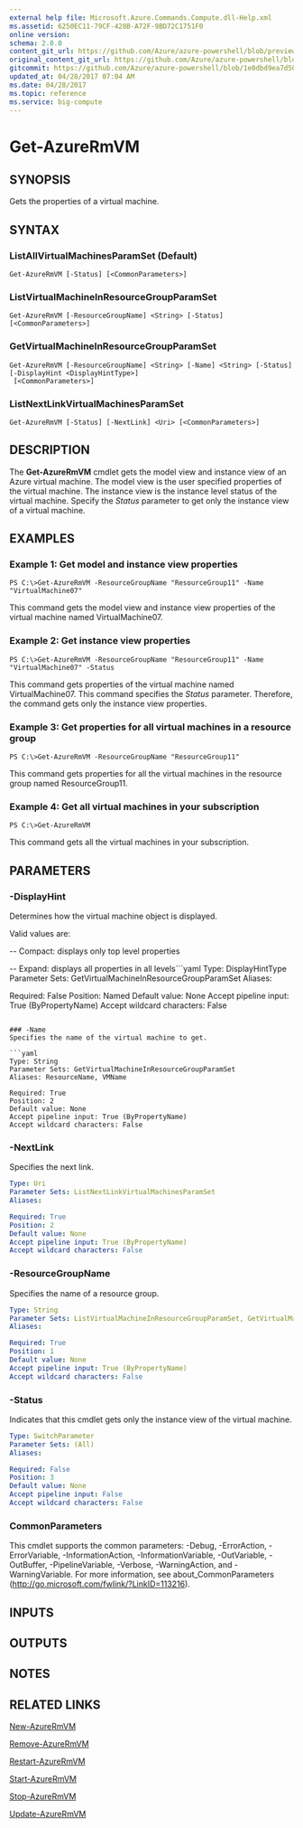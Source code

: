 ```yaml
---
external help file: Microsoft.Azure.Commands.Compute.dll-Help.xml
ms.assetid: 6250EC11-79CF-428B-A72F-9BD72C1751F0
online version:
schema: 2.0.0
content_git_url: https://github.com/Azure/azure-powershell/blob/preview/src/ResourceManager/Compute/Commands.Compute/help/Get-AzureRmVM.md
original_content_git_url: https://github.com/Azure/azure-powershell/blob/preview/src/ResourceManager/Compute/Commands.Compute/help/Get-AzureRmVM.md
gitcommit: https://github.com/Azure/azure-powershell/blob/1e0dbd9ea7d5072fb8029e35f1a03f4023d1f52b
updated_at: 04/28/2017 07:04 AM
ms.date: 04/28/2017
ms.topic: reference
ms.service: big-compute
---
```


# Get-AzureRmVM

## SYNOPSIS
Gets the properties of a virtual machine.

## SYNTAX

### ListAllVirtualMachinesParamSet (Default)
```
Get-AzureRmVM [-Status] [<CommonParameters>]
```

### ListVirtualMachineInResourceGroupParamSet
```
Get-AzureRmVM [-ResourceGroupName] <String> [-Status] [<CommonParameters>]
```

### GetVirtualMachineInResourceGroupParamSet
```
Get-AzureRmVM [-ResourceGroupName] <String> [-Name] <String> [-Status] [-DisplayHint <DisplayHintType>]
 [<CommonParameters>]
```

### ListNextLinkVirtualMachinesParamSet
```
Get-AzureRmVM [-Status] [-NextLink] <Uri> [<CommonParameters>]
```

## DESCRIPTION
The **Get-AzureRmVM** cmdlet gets the model view and instance view of an Azure virtual machine.
The model view is the user specified properties of the virtual machine.
The instance view is the instance level status of the virtual machine.
Specify the *Status* parameter to get only the instance view of a virtual machine.

## EXAMPLES

### Example 1: Get model and instance view properties
```
PS C:\>Get-AzureRmVM -ResourceGroupName "ResourceGroup11" -Name "VirtualMachine07"
```

This command gets the model view and instance view properties of the virtual machine named VirtualMachine07.

### Example 2: Get instance view properties
```
PS C:\>Get-AzureRmVM -ResourceGroupName "ResourceGroup11" -Name "VirtualMachine07" -Status
```

This command gets properties of the virtual machine named VirtualMachine07.
This command specifies the *Status* parameter.
Therefore, the command gets only the instance view properties.

### Example 3: Get properties for all virtual machines in a resource group
```
PS C:\>Get-AzureRmVM -ResourceGroupName "ResourceGroup11"
```

This command gets properties for all the virtual machines in the resource group named ResourceGroup11.

### Example 4: Get all virtual machines in your subscription
```
PS C:\>Get-AzureRmVM
```

This command gets all the virtual machines in your subscription.

## PARAMETERS

### -DisplayHint
Determines how the virtual machine object is displayed.

Valid values are:

-- Compact: displays only top level properties

-- Expand: displays all properties in all levels```yaml
Type: DisplayHintType
Parameter Sets: GetVirtualMachineInResourceGroupParamSet
Aliases: 

Required: False
Position: Named
Default value: None
Accept pipeline input: True (ByPropertyName)
Accept wildcard characters: False
```

### -Name
Specifies the name of the virtual machine to get.

```yaml
Type: String
Parameter Sets: GetVirtualMachineInResourceGroupParamSet
Aliases: ResourceName, VMName

Required: True
Position: 2
Default value: None
Accept pipeline input: True (ByPropertyName)
Accept wildcard characters: False
```

### -NextLink
Specifies the next link.

```yaml
Type: Uri
Parameter Sets: ListNextLinkVirtualMachinesParamSet
Aliases: 

Required: True
Position: 2
Default value: None
Accept pipeline input: True (ByPropertyName)
Accept wildcard characters: False
```

### -ResourceGroupName
Specifies the name of a resource group.

```yaml
Type: String
Parameter Sets: ListVirtualMachineInResourceGroupParamSet, GetVirtualMachineInResourceGroupParamSet
Aliases: 

Required: True
Position: 1
Default value: None
Accept pipeline input: True (ByPropertyName)
Accept wildcard characters: False
```

### -Status
Indicates that this cmdlet gets only the instance view of the virtual machine.

```yaml
Type: SwitchParameter
Parameter Sets: (All)
Aliases: 

Required: False
Position: 3
Default value: None
Accept pipeline input: False
Accept wildcard characters: False
```

### CommonParameters
This cmdlet supports the common parameters: -Debug, -ErrorAction, -ErrorVariable, -InformationAction, -InformationVariable, -OutVariable, -OutBuffer, -PipelineVariable, -Verbose, -WarningAction, and -WarningVariable. For more information, see about_CommonParameters (http://go.microsoft.com/fwlink/?LinkID=113216).

## INPUTS

## OUTPUTS

## NOTES

## RELATED LINKS

[New-AzureRmVM](./New-AzureRmVM.md)

[Remove-AzureRmVM](./Remove-AzureRmVM.md)

[Restart-AzureRmVM](./Restart-AzureRmVM.md)

[Start-AzureRmVM](./Start-AzureRmVM.md)

[Stop-AzureRmVM](./Stop-AzureRmVM.md)

[Update-AzureRmVM](./Update-AzureRmVM.md)


